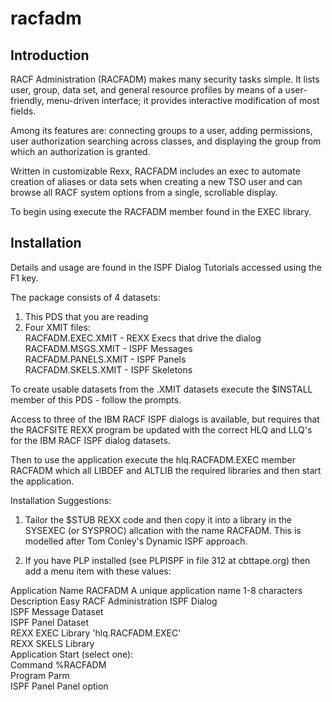 # racfadm

## Introduction

RACF Administration (RACFADM) makes many security tasks simple.  It lists user, group, data set, and general resource profiles by means of a user-friendly, menu-driven interface; it provides interactive modification of most fields.                                            
                                                                        
Among its features are: connecting groups to a user, adding permissions, user authorization searching across classes, and displaying the group from which an authorization is granted.                                 
                                                                        
Written in customizable Rexx, RACFADM includes an exec to automate creation of aliases or data sets when creating a new TSO user and can browse all RACF system options from a single, scrollable display.       
                                                                        
To begin using execute the RACFADM member found in the EXEC library.   

## Installation 

Details and usage are found in the ISPF Dialog Tutorials accessed using the F1 key.                                                                            
                                                                                
The package consists of 4 datasets:                                             
                                                                                
   1. This PDS that you are reading                                             
   2. Four XMIT files:                                                          
        RACFADM.EXEC.XMIT      - REXX Execs that drive the dialog               
        RACFADM.MSGS.XMIT      - ISPF Messages                                  
        RACFADM.PANELS.XMIT    - ISPF Panels                                    
        RACFADM.SKELS.XMIT     - ISPF Skeletons                                 
                                                                                
To create usable datasets from the .XMIT datasets execute the $INSTALL member of this PDS - follow the prompts.                                               
                                                                                
Access to three of the IBM RACF ISPF dialogs is available, but requires that the RACFSITE REXX program be updated with the correct HLQ and LLQ's for the IBM RACF ISPF dialog datasets.                                                  
                                                                              
Then to use the application execute the hlq.RACFADM.EXEC member RACFADM which all LIBDEF and ALTLIB the required libraries and then start the application.                                                                  
                                                                              
Installation Suggestions:                                                     
                                                                              
1. Tailor the $STUB REXX code and then copy it into a library in the SYSEXEC (or SYSPROC) allcation with the name RACFADM. This is modelled after Tom Conley's Dynamic ISPF approach. 

2. If you have PLP installed (see PLPISPF in file 312 at cbttape.org) then add a menu item with these values:                                     
                                                                              
  Application Name      RACFADM  A unique application name 1-8 characters     
  Description           Easy RACF Administration ISPF Dialog                  
  ISPF Message Dataset                                                        
  ISPF Panel Dataset                                                          
  REXX EXEC Library     'hlq.RACFADM.EXEC'                                    
  REXX SKELS Library                                                          
  Application Start (select one):                                             
     Command %RACFADM                                                         
     Program             Parm                                                 
     ISPF Panel          Panel option                                         
                                                                              
